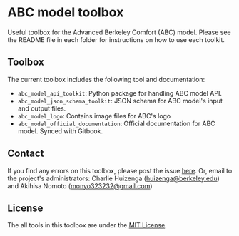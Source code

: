 # ABC model toolbox
Useful toolbox for the Advanced Berkeley Comfort (ABC) model.
Please see the README file in each folder for instructions on how to use each toolkit.

## Toolbox
The current toolbox includes the following tool and documentation:
 - `abc_model_api_toolkit`: Python package for handling ABC model API.
 - `abc_model_json_schema_toolkit`: JSON schema for ABC model's input and output files.
 - `abc_model_logo`: Contains image files for ABC's logo
 - `abc_model_official_documentation`: Official documentation for ABC model. Synced with Gitbook.

## Contact
If you find any errors on this toolbox, please post the issue [here](https://github.com/CenterForTheBuiltEnvironment/ABC_toolbox/issues).
Or, email to the project's administrators: Charlie Huizenga (huizenga@berkeley.edu) and Akihisa Nomoto (monyo323232@gmail.com)

## License
The all tools in this toolbox are under the [MIT License](https://en.wikipedia.org/wiki/MIT_License).